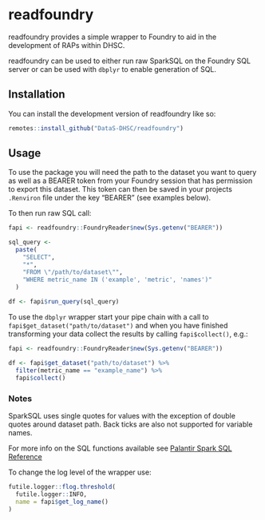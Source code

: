 
<!-- README.md is generated from README.Rmd. Please edit that file -->

# readfoundry

readfoundry provides a simple wrapper to Foundry to aid in the
development of RAPs within DHSC.

readfoundry can be used to either run raw SparkSQL on the Foundry SQL
server or can be used with `dbplyr` to enable generation of SQL.

## Installation

You can install the development version of readfoundry like so:

``` r
remotes::install_github("DataS-DHSC/readfoundry")
```

## Usage

To use the package you will need the path to the dataset you want to
query as well as a BEARER token from your Foundry session that has
permission to export this dataset. This token can then be saved in your
projects `.Renviron` file under the key “BEARER” (see examples below).

To then run raw SQL call:

``` r
fapi <- readfoundry::FoundryReader$new(Sys.getenv("BEARER"))

sql_query <- 
  paste(
    "SELECT",
    "*",
    "FROM \"/path/to/dataset\"",
    "WHERE metric_name IN ('example', 'metric', 'names')"
  )
  
df <- fapi$run_query(sql_query)
```

To use the `dbplyr` wrapper start your pipe chain with a call to
`fapi$get_dataset("path/to/dataset")` and when you have finished
transforming your data collect the results by calling `fapi$collect()`,
e.g.:

``` r
fapi <- readfoundry::FoundryReader$new(Sys.getenv("BEARER"))

df <- fapi$get_dataset("path/to/dataset") %>%
  filter(metric_name == "example_name") %>%
  fapi$collect()
```

### Notes

SparkSQL uses single quotes for values with the exception of double
quotes around dataset path. Back ticks are also not supported for
variable names.

For more info on the SQL functions available see [Palantir Spark SQL
Reference](https://www.palantir.com/docs/foundry/transforms-sql/spark-reference/)

To change the log level of the wrapper use:

``` r
futile.logger::flog.threshold(
  futile.logger::INFO,
  name = fapi$get_log_name()
)
```
